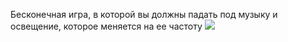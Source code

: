Бесконечная игра, в которой вы должны падать под музыку и освещение, которое меняется на ее частоту
<img src="https://user-images.githubusercontent.com/74206629/117567019-ae56cc00-b0c2-11eb-9224-69e74d97bf64.png">
